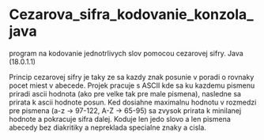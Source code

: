# Cezarova_sifra_kodovanie_konzola_java
program na kodovanie jednotrlivych slov pomocou cezarovej sifry. Java (18.0.1.1)

Princip cezarovej sifry je taky ze sa kazdy znak posunie v poradi o rovnaky pocet miest v abecede. Projek pracuje s ASCII kde sa ku kazdemu pismenu priradi ascii hodnota (ako pre velke tak pre male pismena), nasledne sa prirata k ascii hodnote posun. Ked dosiahne maximalnu hodnotu v rozmedzi pre pismena (a-z -> 97-122, A-Z -> 65-95) sa zvysok prirata k minilanej hodnote a pokracuje sifra dalej. Koduje len jedo slovo a len pismena abecedy bez diakritiky a nepreklada specialne znaky a cisla.
